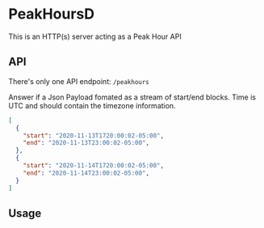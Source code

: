 # PeakHoursD

This is an HTTP(s) server acting as a Peak Hour API

## API

There's only one API endpoint: `/peakhours`

Answer if a Json Payload fomated as a stream of start/end blocks.
Time is UTC and should contain the timezone information.

```json
[
  {
    "start": "2020-11-13T1720:00:02-05:00",
    "end": "2020-11-13T23:00:02-05:00",
  },
  {
    "start": "2020-11-14T1720:00:02-05:00",
    "end": "2020-11-14T23:00:02-05:00",
  }
]
```

## Usage
